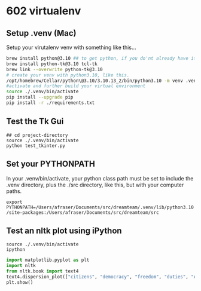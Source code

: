 # 602 virtualenv
 
## Setup .venv (Mac)
Setup your virutalenv venv with something like this... 

```sh
brew install python@3.10 ## to get python, if you do'nt already have it! 
brew install python-tk@3.10 tcl-tk 
brew link --overwrite python-tk@3.10
# create your venv with python3.10, like this.
/opt/homebrew/Cellar/python\@3.10/3.10.13_2/bin/python3.10 -m venv .venv
#activate and further build your virtual environment 
source ./.venv/bin/activate
pip install --upgrade pip
pip install -r ./requirements.txt
```

## Test the Tk Gui
```shell
## cd project-directory
source ./.venv/bin/activate
python test_tkinter.py
```

## Set your PYTHONPATH
In your .venv/bin/activate, your python class path must be set to include the .venv directory, plus the ./src directory, like this, but with your computer paths. 

`export PYTHONPATH=/Users/afraser/Documents/src/dreamteam/.venv/lib/python3.10/site-packages:/Users/afraser/Documents/src/dreamteam/src`


## Test an nltk plot using iPython
```shell
source ./.venv/bin/activate
ipython
```

```python
import matplotlib.pyplot as plt
import nltk
from nltk.book import text4
text4.dispersion_plot(["citizens", "democracy", "freedom", "duties", "America"])
plt.show()
```
